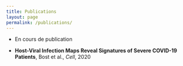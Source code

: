 ```yaml
---
title: Publications
layout: page
permalink: /publications/
---
```


* En cours de publication 

* **Host-Viral Infection Maps Reveal Signatures of Severe COVID-19 Patients**, Bost et al., *Cell*, 2020

